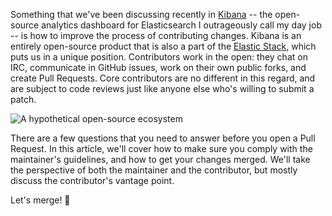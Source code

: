 Something that we've been discussing recently in [Kibana][kibana] -- the open-source analytics dashboard for Elasticsearch I outrageously call my day job -- is how to improve the process of contributing changes. Kibana is an entirely open-source product that is also a part of the [Elastic Stack][els], which puts us in a unique position. Contributors work in the open: they chat on IRC, communicate in GitHub issues, work on their own public forks, and create Pull Requests. Core contributors are no different in this regard, and are subject to code reviews just like anyone else who's willing to submit a patch.

![A hypothetical open-source ecosystem][ecosystem]

There are a few questions that you need to answer before you open a Pull Request. In this article, we'll cover how to make sure you comply with the maintainer's guidelines, and how to get your changes merged. We'll take the perspective of both the maintainer and the contributor, but mostly discuss the contributor's vantage point.

Let's merge! 🎉

[ecosystem]: https://i.imgur.com/lw9x3Dz.jpg
[kibana]: https://github.com/elastic/kibana "elastic/kibana on GitHub"
[els]: https://www.elastic.co/v5 "Say Heya to the Elastic Stack"
